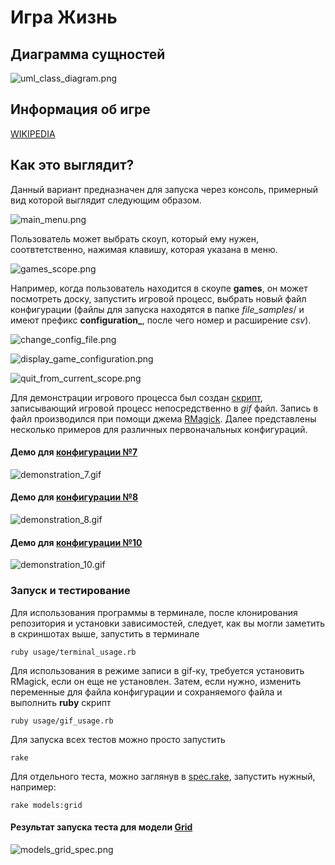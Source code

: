 # Игра Жизнь

## Диаграмма сущностей

![uml_class_diagram.png](https://github.com/sinventor/life_game/blob/master/diagrams/uml_class_diagram-2.png)

## Информация об игре
[WIKIPEDIA](https://ru.wikipedia.org/wiki/%D0%96%D0%B8%D0%B7%D0%BD%D1%8C_%28%D0%B8%D0%B3%D1%80%D0%B0%29)

## Как это выглядит?

Данный вариант предназначен для запуска через консоль, примерный вид которой выглядит следующим образом.

![main_menu.png](https://github.com/sinventor/life_game/blob/master/images/main_menu.png)

Пользователь может выбрать скоуп, который ему нужен, соотвтетственно, нажимая клавишу, которая указана в меню.

![games_scope.png](https://github.com/sinventor/life_game/blob/master/images/games_scope.png)

Например, когда пользователь находится в скоупе **games**, он может посмотреть доску, запустить игровой процесс, выбрать новый файл конфигурации (файлы для запуска находятся в папке *file_samples*/ и имеют префикс **configuration_**, после чего номер и расширение *csv*).

![change_config_file.png](https://github.com/sinventor/life_game/blob/master/images/change_config_file.png)

![display_game_configuration.png](https://github.com/sinventor/life_game/blob/master/images/display_game_configuration.png)

![quit_from_current_scope.png](https://github.com/sinventor/life_game/blob/master/images/quit_from_current_scope.png)

Для демонстрации игрового процесса был создан [скрипт](https://github.com/sinventor/life_game/blob/master/usage/gif_usage.rb), записывающий игровой процесс непосредственно в *gif* файл.
Запись в файл производился при помощи джема [RMagick](https://rubygems.org/gems/rmagick/). Далее представлены несколько примеров для различных первоначальных конфигураций.

#### Демо для [конфигурации №7](https://github.com/sinventor/life_game/blob/master/file_samples/configuration_7.csv)
![demonstration_7.gif](https://github.com/sinventor/life_game/blob/master/images/demos/demonstration_7.gif)
#### Демо для [конфигурации №8](https://github.com/sinventor/life_game/blob/master/file_samples/configuration_8.csv)
![demonstration_8.gif](https://github.com/sinventor/life_game/blob/master/images/demos/demonstration_8.gif)
#### Демо для [конфигурации №10](https://github.com/sinventor/life_game/blob/master/file_samples/configuration_10.csv)
![demonstration_10.gif](https://github.com/sinventor/life_game/blob/master/images/demos/demonstration_10.gif)

### Запуск и тестирование

Для использования программы в терминале, после клонирования репозитория и установки зависимостей, следует, как вы могли заметить в скриншотах выше, запустить в терминале

```shell
ruby usage/terminal_usage.rb
```

Для использования в режиме записи в gif-ку, требуется установить RMagick, если он еще не установлен. Затем, если нужно, изменить переменные для файла конфигурации и сохраняемого файла и выполнить **ruby** скрипт

```shell
ruby usage/gif_usage.rb
```

Для запуска всех тестов можно просто запустить

```shell
rake
```

Для отдельного теста, можно заглянув в [spec.rake](https://github.com/sinventor/life_game/blob/master/tasks/spec.rake), запустить нужный, например:

```shell
rake models:grid
```
#### Результат запуска теста для модели [Grid](https://github.com/sinventor/life_game/blob/master/models/grid.rb)

![models_grid_spec.png](https://github.com/sinventor/life_game/blob/master/images/models_grid_spec.png)
